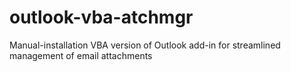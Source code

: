 # outlook-vba-atchmgr
Manual-installation VBA version of Outlook add-in for streamlined management of email attachments
